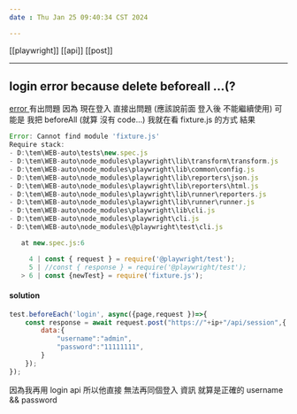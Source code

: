 ```yaml
---
date : Thu Jan 25 09:40:34 CST 2024

---
```

[[playwright]] [[api]] [[post]]

---
##   login error because delete beforeall ...(?
[ error ](https://stackoverflow.com/questions/70262213/playwright-before-each-for-all-spec-files)
有出問題  因為 現在登入 直接出問題 (應該說前面 登入後 不能繼續使用)
可能是 我把 beforeAll (就算 沒有 code...) 
我就在看 fixture.js 的方式 結果
```js
Error: Cannot find module 'fixture.js'
Require stack:
- D:\tem\WEB-auto\tests\new.spec.js
- D:\tem\WEB-auto\node_modules\playwright\lib\transform\transform.js
- D:\tem\WEB-auto\node_modules\playwright\lib\common\config.js
- D:\tem\WEB-auto\node_modules\playwright\lib\reporters\json.js
- D:\tem\WEB-auto\node_modules\playwright\lib\reporters\html.js
- D:\tem\WEB-auto\node_modules\playwright\lib\runner\reporters.js
- D:\tem\WEB-auto\node_modules\playwright\lib\runner\runner.js
- D:\tem\WEB-auto\node_modules\playwright\lib\cli.js
- D:\tem\WEB-auto\node_modules\playwright\cli.js
- D:\tem\WEB-auto\node_modules\@playwright\test\cli.js

   at new.spec.js:6

     4 | const { request } = require('@playwright/test');
     5 | //const { response } = require('@playwright/test');
   > 6 | const {newTest} = require('fixture.js');
```
	
#### solution 
```js
test.beforeEach('login', async({page,request })=>{
	const response = await request.post("https://"+ip+"/api/session",{
		data:{
			"username":"admin",
			"password":"11111111",
		}
	});
});
```
因為我再用 login api 所以他直接 無法再同個登入 資訊
就算是正確的 username && password


